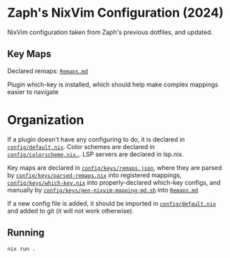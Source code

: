 # Zaph's NixVim Configuration (2024)

NixVim configuration taken from Zaph's previous dotfiles, and updated.

## Key Maps

Declared remaps: [`Remaps.md`](./Remaps.md) 

Plugin which-key is installed, which should help make complex
mappings easier to navigate

# Organization

If a plugin doesn't have any configuring to do,
it is declared in [`config/default.nix`](./config/default.nix). Color schemes are 
declared in [`config/colorscheme.nix.`](./config/colorscheme.nix).
LSP servers are declared in lsp.nix.

Key maps are declared in
[`config/keys/remaps.json`](./config/keys/remaps.json),
where they are parsed by
[`config/keys/parsed-remaps.nix`](./config/keys/parsed-remaps.nix) 
into registered mappings,
[`config/keys/which-key.nix`](./config/keys/which-key.nix) 
into properly-declared which-key configs, and manually by
[`config/keys/gen-nixvim-mapping-md.sh`](./config/keys/gen-nixvim-mapping-md.sh)
into
[`Remaps.md`](./Remaps.md) 

If a new config file is added, it should be imported in
[`config/default.nix`](config/default.nix)
and added to git (it will not work otherwise).

## Running


```
nix run .
```
